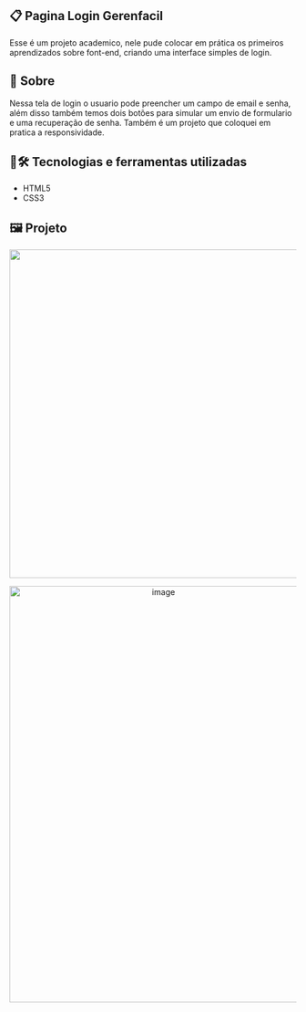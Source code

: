 ## 📋 Pagina Login Gerenfacil
Esse é um projeto academico, nele pude colocar em prática os primeiros aprendizados sobre font-end, criando uma interface simples de login.
## 🧐 Sobre
Nessa tela de login o usuario pode preencher um campo de email e senha, além disso também temos dois botões para simular um envio de formulario e uma recuperação de senha.
Também é um projeto que coloquei em pratica a responsividade.
## 🤖🛠️ Tecnologias e ferramentas utilizadas
- HTML5
- CSS3
## 🖼️ Projeto
<p align="center">
  <img width="1209" height="576" alt="image" src="https://github.com/user-attachments/assets/7bf28e2f-83e6-4946-a6c4-3c5d2a7bf302" />
</p>

<p align="center">
  <img width="525" height="730" alt="image" src="https://github.com/user-attachments/assets/abbb66af-731a-406a-a7ff-9eec9bc51680" />
</p>
